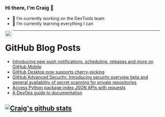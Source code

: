 ### Hi there, I'm Craig 👋

<!--
**CraigTeelFugro/CraigTeelFugro** is a ✨ _special_ ✨ repository because its `README.md` (this file) appears on your GitHub profile.

Here are some ideas to get you started:
-->

- 🔭 I’m currently working on the DevTools team
- 🌱 I’m currently learning everything I can

[<img align="left" alt="Craig Teel | LinkedIn" width="22px" src="https://cdn.jsdelivr.net/npm/simple-icons@v3/icons/linkedin.svg" />][linkedin]

---

# GitHub Blog Posts

<!-- BLOG-POST-LIST:START -->
- [Introducing new push notifications, scheduling, releases and more on GitHub Mobile](https://github.blog/2021-03-30-new-push-notifications-scheduling-releases-github-mobile/)
- [GitHub Desktop now supports cherry-picking](https://github.blog/2021-03-30-github-desktop-now-supports-cherry-picking/)
- [GitHub Advanced Security: Introducing security overview beta and general availability of secret scanning for private repositories](https://github.blog/2021-03-30-github-advanced-security-security-overview-beta-secret-scanning-private-repos/)
- [Access Python package index JSON APIs with requests](https://opensource.com/article/21/3/python-package-index-json-apis-requests)
- [A DevOps guide to documentation](https://opensource.com/article/21/3/devops-documentation)
<!-- BLOG-POST-LIST:END -->

## [![Craig's github stats](https://github-readme-stats.vercel.app/api?username=craigteelfugro)](https://github.com/anuraghazra/github-readme-stats)


[linkedin]: https://linkedin.com/in/craig-teel-b8786771
